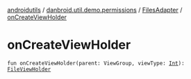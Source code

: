[androidutils](../../index.md) / [danbroid.util.demo.permissions](../index.md) / [FilesAdapter](index.md) / [onCreateViewHolder](./on-create-view-holder.md)

# onCreateViewHolder

`fun onCreateViewHolder(parent: ViewGroup, viewType: `[`Int`](https://kotlinlang.org/api/latest/jvm/stdlib/kotlin/-int/index.html)`): `[`FileViewHolder`](../-file-view-holder/index.md)